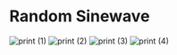# Random Sinewave

![print (1)](https://i.imgur.com/Gf4oNjJ.png)
![print (2)](https://i.imgur.com/dGzQoCE.png)
![print (3)](https://i.imgur.com/slst5FG.png)
![print (4)](https://i.imgur.com/svxJZ1C.png)